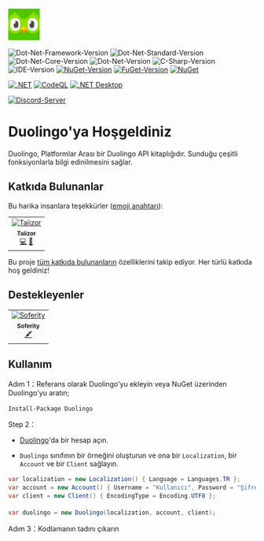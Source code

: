 ![Logo](.images/Logo.png)

![Dot-Net-Framework-Version](https://img.shields.io/badge/.NET%20Framework-%3E%3D4.5.2-blue)
![Dot-Net-Standard-Version](https://img.shields.io/badge/.NET%20Standard-%3E%3D1.1-blue)
![Dot-Net-Core-Version](https://img.shields.io/badge/.NET%20Core-%3E%3D3.1-blue)
![Dot-Net-Version](https://img.shields.io/badge/.NET-%3E%3D5.0-blue)
![C-Sharp-Version](https://img.shields.io/badge/C%23-Preview-blue.svg)
![IDE-Version](https://img.shields.io/badge/IDE-VS2022-blue.svg)
[![NuGet-Version](https://img.shields.io/nuget/v/Duolingo.svg)](https://www.nuget.org/packages/Duolingo)
[![FuGet-Version](https://www.fuget.org/packages/Duolingo/badge.svg)](https://www.fuget.org/packages/Duolingo)
[![NuGet](https://img.shields.io/nuget/dt/Duolingo)](https://www.nuget.org/api/v2/package/Duolingo)

[![.NET](https://github.com/Aquilatery/Duolingo/actions/workflows/dotnet.yml/badge.svg)](https://github.com/Aquilatery/Duolingo/actions/workflows/dotnet.yml)
[![CodeQL](https://github.com/Aquilatery/Duolingo/actions/workflows/codeql-analysis.yml/badge.svg)](https://github.com/Aquilatery/Duolingo/actions/workflows/codeql-analysis.yml)
[![.NET Desktop](https://github.com/Aquilatery/Duolingo/actions/workflows/dotnet-desktop.yml/badge.svg)](https://github.com/Aquilatery/Duolingo/actions/workflows/dotnet-desktop.yml)

[![Discord-Server](https://img.shields.io/discord/932386235538878534?label=Discord)](https://discord.gg/nxG977byXb)

# Duolingo'ya Hoşgeldiniz
Duolingo, Platformlar Arası bir Duolingo API kitaplığıdır. Sunduğu çeşitli fonksiyonlarla bilgi edinilmesini sağlar.

## Katkıda Bulunanlar

Bu harika insanlara teşekkürler ([emoji anahtarı](https://allcontributors.org/docs/en/emoji-key)):

<table>
  <tr>
    <td align="center">
		<a href="https://github.com/Taiizor">
			<img src="https://avatars3.githubusercontent.com/u/41683699?s=460&v=4" width="80px;" alt="Taiizor"/>
			<br/>
			<sub>
				<b>Taiizor</b>
			</sub>
		</a>
		<br/>
		<a href="https://github.com/Aquilatery/Duolingo/commits?author=Taiizor" title="Kodlama">💻</a>
		<a href="https://www.vegalya.com" title="Fikirler & Planlama, Geri Bildirim">🤔</a>
	</td>
  </tr>
</table>

Bu proje [tüm katkıda bulunanların](https://github.com/all-contributors/all-contributors) özelliklerini takip ediyor. Her türlü katkıda hoş geldiniz!

## Destekleyenler

<table>
  <tr>
    <td align="center">
		<a href="https://github.com/Soferity">
			<img src="https://avatars3.githubusercontent.com/u/63516515?s=200&v=4" width="80px;" alt="Soferity"/>
			<br/>
			<sub>
				<b>Soferity</b>
			</sub>
		</a>
		<br/>
		<a href="https://github.com/Soferity" target="_blank" title="İçerik">🖋</a>
	</td>
  </tr>
</table>

## Kullanım

Adım 1：Referans olarak Duolingo'yu ekleyin veya NuGet üzerinden Duolingo'yu aratın;

```Install-Package Duolingo```

Step 2：

- [Duolingo](https://www.duolingo.com/register)'da bir hesap açın.

- `Duolingo` sınıfının bir örneğini oluşturun ve ona bir `Localization`, bir `Account` ve bir `Client` sağlayın.

```cs
var localization = new Localization() { Language = Languages.TR };
var account = new Account() { Username = "Kullanıcı", Password = "Şifre" };
var client = new Client() { EncodingType = Encoding.UTF8 };

var duolingo = new Duolingo(localization, account, client);
```

Adım 3：Kodlamanın tadını çıkarın